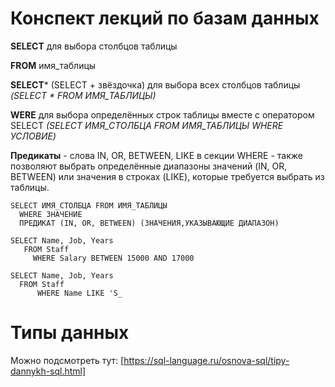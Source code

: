 # Конспект лекций по базам данных
**SELECT** для выбора столбцов таблицы 

**FROM** имя_таблицы

**SELECT*** (SELECT + звёздочка) для выбора всех столбцов таблицы *(SELECT * FROM ИМЯ_ТАБЛИЦЫ)*

**WERE** для выбора определённых строк таблицы вместе с оператором SELECT *(SELECT ИМЯ_СТОЛБЦА FROM ИМЯ_ТАБЛИЦЫ WHERE УСЛОВИЕ)*


**Предикаты** - слова IN, OR, BETWEEN, LIKE в секции WHERE - также позволяют выбрать определённые диапазоны значений (IN, OR, BETWEEN) или значения в строках (LIKE), которые требуется выбрать из таблицы. 

    SELECT ИМЯ_СТОЛБЦА FROM ИМЯ_ТАБЛИЦЫ 
      WHERE ЗНАЧЕНИЕ    
      ПРЕДИКАТ (IN, OR, BETWEEN) (ЗНАЧЕНИЯ,УКАЗЫВАЮЩИЕ ДИАПАЗОН)

    SELECT Name, Job, Years
       FROM Staff
	     WHERE Salary BETWEEN 15000 AND 17000

    SELECT Name, Job, Years
      FROM Staff
	      WHERE Name LIKE 'S_

# Типы данных

Можно подсмотреть тут: [https://sql-language.ru/osnova-sql/tipy-dannykh-sql.html]
